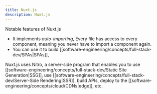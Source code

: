 ```yaml
---
title: Nuxt.js
description: Nuxt.js
---
```


Notable features of Nuxt.js
- It implements *auto-importing*, Every file has access to every component, meaning you never have to import a component again.
- You can use it to build [[software-engineering/concepts/full-stack-dev/SPAs|SPAs]], 

Nuxt.js uses Nitro, a server-side program that enables you to use [[software-engineering/concepts/full-stack-dev/Static Site Generation|SSG]], use [[software-engineering/concepts/full-stack-dev/Server-Side Rendering|SSR]], build APIs, deploy to the [[software-engineering/concepts/cloud/CDNs|edge]], etc.
